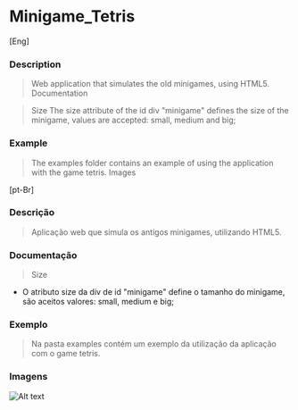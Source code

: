 Minigame_Tetris
===============
[Eng]
### Description

> Web application that simulates the old minigames, using HTML5.
Documentation

> Size
The size attribute of the id div "minigame" defines the size of the minigame, values are accepted: small, medium and big;
### Example

> The examples folder contains an example of using the application with the game tetris.
Images

[pt-Br]
### Descrição

> Aplicação web que simula os antigos minigames, utilizando HTML5.

### Documentação

> Size

* O atributo size da div de id "minigame" define o tamanho do minigame, são aceitos valores: small, medium e big;

### Exemplo

> Na pasta examples contém um exemplo da utilização da aplicação com o game tetris.

### Imagens
![Alt text](http://i.imgur.com/59W9LxP.gif "Tetris game")




